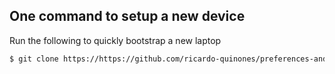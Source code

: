 ## One command to setup a new device

Run the following to quickly bootstrap a new laptop
```bash
$ git clone https://https://github.com/ricardo-quinones/preferences-and-settings.git ~/.preferences-and-settings && ~/.preferences-and-settings/setup
```
